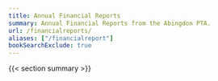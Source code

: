 ```yaml
---
title: Annual Financial Reports
summary: Annual Financial Reports from the Abingdon PTA.
url: /financialreports/
aliases: ["/financialreport"]
bookSearchExclude: true
---
```


{{< section summary >}}